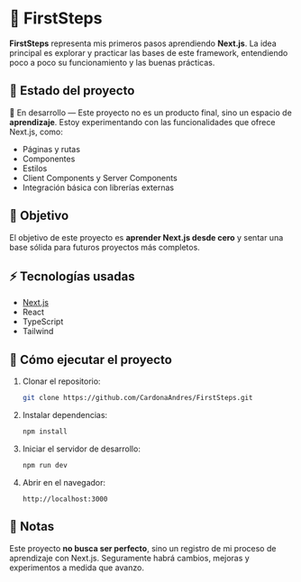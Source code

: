 # 🚀 FirstSteps

**FirstSteps** representa mis primeros pasos aprendiendo **Next.js**.
La idea principal es explorar y practicar las bases de este framework, entendiendo poco a poco su funcionamiento y las buenas prácticas.

## 📌 Estado del proyecto

🔧 En desarrollo — Este proyecto no es un producto final, sino un espacio de **aprendizaje**.
Estoy experimentando con las funcionalidades que ofrece Next.js, como:

* Páginas y rutas
* Componentes
* Estilos
* Client Components y Server Components
* Integración básica con librerías externas

## 🎯 Objetivo

El objetivo de este proyecto es **aprender Next.js desde cero** y sentar una base sólida para futuros proyectos más completos.

## ⚡ Tecnologías usadas

* [Next.js](https://nextjs.org/)
* React
* TypeScript 
* Tailwind

## 🚀 Cómo ejecutar el proyecto

1. Clonar el repositorio:

   ```bash
   git clone https://github.com/CardonaAndres/FirstSteps.git
   ```
2. Instalar dependencias:

   ```bash
   npm install
   ```
3. Iniciar el servidor de desarrollo:

   ```bash
   npm run dev
   ```
4. Abrir en el navegador:

   ```
   http://localhost:3000
   ```

## 📝 Notas

Este proyecto **no busca ser perfecto**, sino un registro de mi proceso de aprendizaje con Next.js.
Seguramente habrá cambios, mejoras y experimentos a medida que avanzo.
